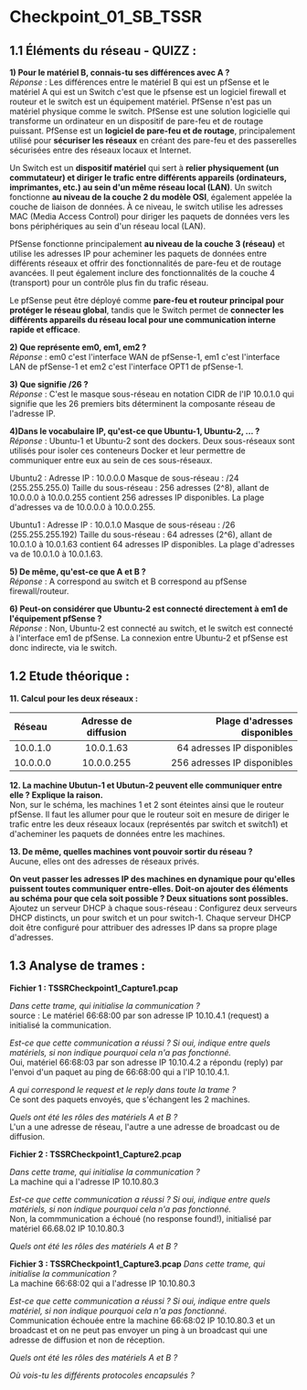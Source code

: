 # Checkpoint_01_SB_TSSR

## **1.1 Éléments du réseau - QUIZZ** :

**1) Pour le matériel B, connais-tu ses différences avec A ?**  
_Réponse_ : Les différences entre le matériel B qui est un pfSense et le matériel A qui est un Switch c'est que le pfsense est un logiciel firewall et routeur et le switch est un équipement matériel. PfSense n'est pas un matériel physique comme le switch. PfSense est une solution logicielle qui transforme un ordinateur en un dispositif de pare-feu et de routage puissant. PfSense est un **logiciel de pare-feu et de routage**, principalement utilisé pour **sécuriser les réseaux** en créant des pare-feu et des passerelles sécurisées entre des réseaux locaux et Internet.

Un Switch est un **dispositif matériel** qui sert à **relier physiquement (un commutateur) et diriger le trafic entre différents appareils (ordinateurs, imprimantes, etc.) au sein d'un même réseau local (LAN)**. Un switch fonctionne **au niveau de la couche 2 du modèle OSI**, également appelée la couche de liaison de données. À ce niveau, le switch utilise les adresses MAC (Media Access Control) pour diriger les paquets de données vers les bons périphériques au sein d'un réseau local (LAN).

PfSense fonctionne principalement **au niveau de la couche 3 (réseau)** et utilise les adresses IP pour acheminer les paquets de données entre différents réseaux et offrir des fonctionnalités de pare-feu et de routage avancées. Il peut également inclure des fonctionnalités de la couche 4 (transport) pour un contrôle plus fin du trafic réseau.

Le pfSense peut être déployé comme **pare-feu et routeur principal pour protéger le réseau global**, tandis que le Switch permet de **connecter les différents appareils du réseau local pour une communication interne rapide et efficace**.

**2) Que représente em0, em1, em2 ?**   
_Réponse_ : em0 c'est l'interface WAN de pfSense-1, em1 c'est l'interface LAN de pfSense-1 et em2 c'est l'interface OPT1 de pfSense-1.

**3) Que signifie /26 ?**       
_Réponse_ : C'est le masque sous-réseau en notation CIDR de l'IP 10.0.1.0 qui signifie que les 26 premiers bits déterminent la composante réseau de l'adresse IP.

**4)Dans le vocabulaire IP, qu'est-ce que Ubuntu-1, Ubuntu-2, ... ?**      
_Réponse_ : Ubuntu-1 et Ubuntu-2 sont des dockers. Deux sous-réseaux sont utilisés pour isoler ces conteneurs Docker et leur permettre de communiquer entre eux au sein de ces sous-réseaux.

Ubuntu2 :
Adresse IP : 10.0.0.0
Masque de sous-réseau : /24 (255.255.255.0)
Taille du sous-réseau : 256 adresses (2^8), allant de 10.0.0.0 à 10.0.0.255
contient 256 adresses IP disponibles. La plage d'adresses va de 10.0.0.0 à 10.0.0.255.

Ubuntu1 :
Adresse IP : 10.0.1.0
Masque de sous-réseau : /26 (255.255.255.192)
Taille du sous-réseau : 64 adresses (2^6), allant de 10.0.1.0 à 10.0.1.63
contient 64 adresses IP disponibles. La plage d'adresses va de 10.0.1.0 à 10.0.1.63.

**5) De même, qu'est-ce que A et B ?**   
_Réponse_ : A correspond au switch et B correspond au pfSense firewall/routeur.

**6) Peut-on considérer que Ubuntu-2 est connecté directement à em1 de l'équipement pfSense ?**   
_Réponse_ : Non, Ubuntu-2 est connecté au switch, et le switch est connecté à l'interface em1 de pfSense. La connexion entre Ubuntu-2 et pfSense est donc indirecte, via le switch.

## **1.2 Etude théorique** :   

**11. Calcul pour les deux réseaux :**   

| Réseau  | Adresse de diffusion          | Plage d'adresses disponibles |
| :--------------- |:---------------:| -----:|         
|10.0.1.0|10.0.1.63|64 adresses IP disponibles|   
|10.0.0.0|10.0.0.255|256 adresses IP disponibles|   

**12. La machine Ubutun-1 et Ubutun-2 peuvent elle communiquer entre elle ? Explique la raison.**   
Non, sur le schéma, les machines 1 et 2 sont éteintes ainsi que le routeur pfSense. Il faut les allumer pour que le routeur soit en mesure de diriger le trafic entre les deux réseaux locaux (représentés par switch et switch1) et d'acheminer les paquets de données entre les machines.

**13. De même, quelles machines vont pouvoir sortir du réseau ?**      
Aucune, elles ont des adresses de réseaux privés.

**On veut passer les adresses IP des machines en dynamique pour qu'elles puissent toutes communiquer entre-elles. Doit-on ajouter des éléments au schéma pour que cela soit possible ? Deux situations sont possibles.**      
Ajoutez un serveur DHCP à chaque sous-réseau : Configurez deux serveurs DHCP distincts, un pour switch et un pour switch-1. Chaque serveur DHCP doit être configuré pour attribuer des adresses IP dans sa propre plage d'adresses.

## **1.3 Analyse de trames :**   

**Fichier 1 : TSSRCheckpoint1_Capture1.pcap**       

_Dans cette trame, qui initialise la communication ?_    
source : Le matériel 66:68:00 par son adresse IP 10.10.4.1 (request) a initialisé la communication.

_Est-ce que cette communication a réussi ? Si oui, indique entre quels matériels, si non indique pourquoi cela n'a pas fonctionné._      
Oui, matériel 66:68:03 par son adresse IP 10.10.4.2 a répondu (reply) par l'envoi d'un paquet au ping de 66:68:00 qui a l'IP 10.10.4.1.

_A qui correspond le request et le reply dans toute la trame ?_   
Ce sont des paquets envoyés, que s'échangent les 2 machines.

_Quels ont été les rôles des matériels A et B ?_   
L'un a une adresse de réseau, l'autre a une adresse de broadcast ou de diffusion.

**Fichier 2 : TSSRCheckpoint1_Capture2.pcap**   

_Dans cette trame, qui initialise la communication ?_   
La machine qui a l'adresse IP 10.10.80.3

_Est-ce que cette communication a réussi ? Si oui, indique entre quels matériels, si non indique pourquoi cela n'a pas fonctionné._      
Non, la commmunication a échoué (no response found!), initialisé par matériel 66.68.02 IP 10.10.80.3

_Quels ont été les rôles des matériels A et B ?_   

**Fichier 3 : TSSRCheckpoint1_Capture3.pcap**
_Dans cette trame, qui initialise la communication ?_         
La machine 66:68:02 qui a l'adresse IP 10.10.80.3

_Est-ce que cette communication a réussi ? Si oui, indique entre quels matériel, si non indique pourquoi cela n'a pas fonctionné._      
Communication échouée entre la machine 66:68:02 IP 10.10.80.3 et un broadcast et on ne peut pas envoyer un ping à un broadcast qui une adresse de diffusion et non de réception.

_Quels ont été les rôles des matériels A et B ?_     

_Où vois-tu les différents protocoles encapsulés ?_      


